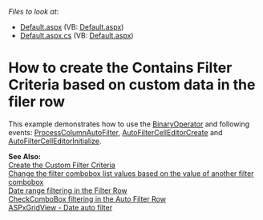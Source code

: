 <!-- default file list -->
*Files to look at*:

* [Default.aspx](./CS/WebSite/Default.aspx) (VB: [Default.aspx](./VB/WebSite/Default.aspx))
* [Default.aspx.cs](./CS/WebSite/Default.aspx.cs) (VB: [Default.aspx](./VB/WebSite/Default.aspx))
<!-- default file list end -->
# How to create the Contains Filter Criteria based on custom data in the filer row


<p>This example demonstrates how to use the <a href="http://documentation.devexpress.com/#CoreLibraries/DevExpressDataFilteringBinaryOperatorMembersTopicAll">BinaryOperator</a> and following events: <a href="http://documentation.devexpress.com/#AspNet/DevExpressWebASPxGridViewASPxGridView_ProcessColumnAutoFiltertopic">ProcessColumnAutoFilter</a>, <a href="http://documentation.devexpress.com/#AspNet/DevExpressWebASPxGridViewASPxGridView_AutoFilterCellEditorCreatetopic">AutoFilterCellEditorCreate</a> and <a href="http://documentation.devexpress.com/#AspNet/DevExpressWebASPxGridViewASPxGridView_AutoFilterCellEditorInitializetopic">AutoFilterCellEditorInitialize</a>.</p><p><strong>See Also:</strong><br />
<a href="https://www.devexpress.com/Support/Center/p/E353">Create the Custom Filter Criteria</a><br />
<a href="https://www.devexpress.com/Support/Center/p/E112">Change the filter combobox list values based on the value of another filter combobox</a><br />
<a href="https://www.devexpress.com/Support/Center/p/E1990">Date range filtering in the Filter Row</a><br />
<a href="https://www.devexpress.com/Support/Center/p/E2203">CheckComboBox filtering in the Auto Filter Row</a><br />
<a href="https://www.devexpress.com/Support/Center/p/E1950">ASPxGridView - Date auto filter</a></p>

<br/>


